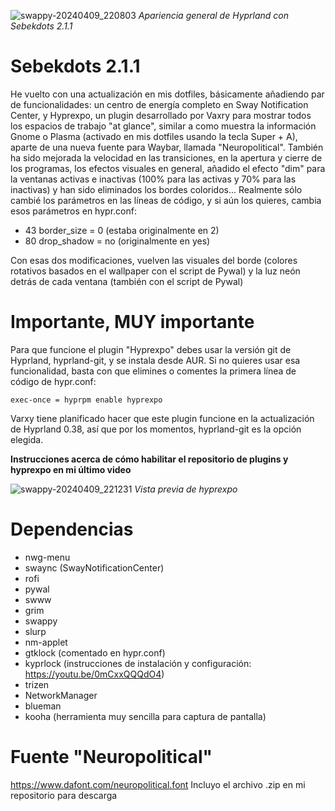 
![swappy-20240409_220803](https://github.com/andrewsebek/sebekdots-2.1/assets/121652305/8b037fcc-761f-4a45-82da-c20d7f6fe010)
_Apariencia general de Hyprland con Sebekdots 2.1.1_

# Sebekdots 2.1.1

He vuelto con una actualización en mis dotfiles, básicamente añadiendo par de funcionalidades: un centro de energía completo en Sway Notification Center, y Hyprexpo, un plugin desarrollado por Vaxry para mostrar todos los espacios de trabajo "at glance", similar a como muestra la información Gnome o Plasma (activado en mis dotfiles usando la tecla Super + A), aparte de una nueva fuente para Waybar, llamada "Neuropolitical". También ha sido mejorada la velocidad en las transiciones, en la apertura y cierre de los programas, los efectos visuales en general, añadido el efecto "dim" para la ventanas activas e inactivas (100% para las activas y 70% para las inactivas) y han sido eliminados los bordes coloridos... Realmente sólo cambié los parámetros en las líneas de código, y si aún los quieres, cambia esos parámetros en hypr.conf:

- 43    border_size = 0 (estaba originalmente en 2)
- 80    drop_shadow = no (originalmente en yes)

Con esas dos modificaciones, vuelven las visuales del borde (colores rotativos basados en el wallpaper con el script de Pywal) y la luz neón detrás de cada ventana (también con el script de Pywal)

# Importante, MUY importante

Para que funcione el plugin "Hyprexpo" debes usar la versión git de Hyprland, hyprland-git, y se instala desde AUR. Si no quieres usar esa funcionalidad, basta con que elimines o comentes la primera línea de código de hypr.conf:

`exec-once = hyprpm enable hyprexpo`

Varxy tiene planificado hacer que este plugin funcione en la actualización de Hyprland 0.38, así que por los momentos, hyprland-git es la opción elegida.

**Instrucciones acerca de cómo habilitar el repositorio de plugins y hyprexpo en mi último video**

![swappy-20240409_221231](https://github.com/andrewsebek/sebekdots-2.1/assets/121652305/11e4978b-4fb7-4346-8dd9-9dfa5a086617)
_Vista previa de hyprexpo_

# Dependencias

- nwg-menu
- swaync (SwayNotificationCenter)
- rofi
- pywal
- swww
- grim
- swappy
- slurp
- nm-applet
- gtklock (comentado en hypr.conf)
- kyprlock (instrucciones de instalación y configuración: https://youtu.be/0mCxxQQQdO4)
- trizen
- NetworkManager
- blueman
- kooha (herramienta muy sencilla para captura de pantalla)

# Fuente "Neuropolitical"

https://www.dafont.com/neuropolitical.font 
Incluyo el archivo .zip en mi repositorio para descarga
